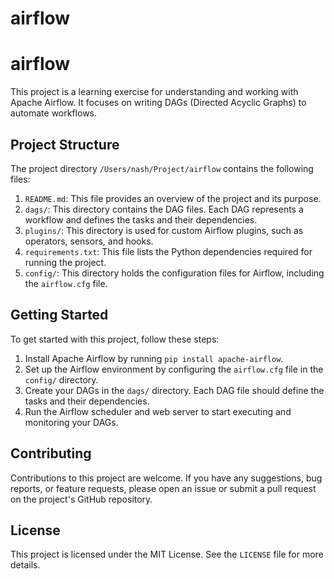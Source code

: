 # airflow
# airflow
This project is a learning exercise for understanding and working with Apache Airflow. It focuses on writing DAGs (Directed Acyclic Graphs) to automate workflows.

## Project Structure
The project directory `/Users/nash/Project/airflow` contains the following files:

1. `README.md`: This file provides an overview of the project and its purpose.
2. `dags/`: This directory contains the DAG files. Each DAG represents a workflow and defines the tasks and their dependencies.
3. `plugins/`: This directory is used for custom Airflow plugins, such as operators, sensors, and hooks.
4. `requirements.txt`: This file lists the Python dependencies required for running the project.
5. `config/`: This directory holds the configuration files for Airflow, including the `airflow.cfg` file.

## Getting Started
To get started with this project, follow these steps:

1. Install Apache Airflow by running `pip install apache-airflow`.
2. Set up the Airflow environment by configuring the `airflow.cfg` file in the `config/` directory.
3. Create your DAGs in the `dags/` directory. Each DAG file should define the tasks and their dependencies.
4. Run the Airflow scheduler and web server to start executing and monitoring your DAGs.

## Contributing
Contributions to this project are welcome. If you have any suggestions, bug reports, or feature requests, please open an issue or submit a pull request on the project's GitHub repository.

## License
This project is licensed under the MIT License. See the `LICENSE` file for more details.
